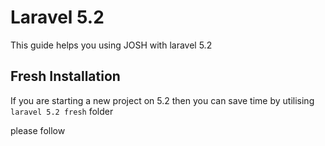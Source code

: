 # Laravel 5.2

This guide helps you using JOSH with laravel 5.2

## Fresh Installation
If you are starting a new project on 5.2 then you can save time by utilising ```laravel 5.2 fresh``` folder

please follow 

